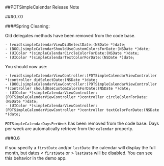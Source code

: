 ##PDTSimpleCalendar Release Note

###0.7.0

####Spring Cleaning:

Old delegates methods have been removed from the code base.

````
- (void)simpleCalendarViewDidSelectDate:(NSDate *)date;
- (BOOL)simpleCalendarShouldUseCustomColorsForDate:(NSDate *)date;
- (UIColor *)simpleCalendarCircleColorForDate:(NSDate *)date;
- (UIColor *)simpleCalendarTextColorForDate:(NSDate *)date;
````

You should now use:

````
- (void)simpleCalendarViewController:(PDTSimpleCalendarViewController *)controller didSelectDate:(NSDate *)date;
- (BOOL)simpleCalendarViewController:(PDTSimpleCalendarViewController *)controller shouldUseCustomColorsForDate:(NSDate *)date;
- (UIColor *)simpleCalendarViewController:(PDTSimpleCalendarViewController *)controller circleColorForDate:(NSDate *)date;
- (UIColor *)simpleCalendarViewController:(PDTSimpleCalendarViewController *)controller textColorForDate:(NSDate *)date;
````

`PDTSimpleCalendarDaysPerWeek` has been removed from the code base. Days per week are automatically retrieve from the `calendar` property.

###0.6

if you specify a `firstDate` and/or `lastDate` the calendar will display the full month, but dates < `firstDate` or > `lastDate` will be disabled. You can see this behavior in the demo app.